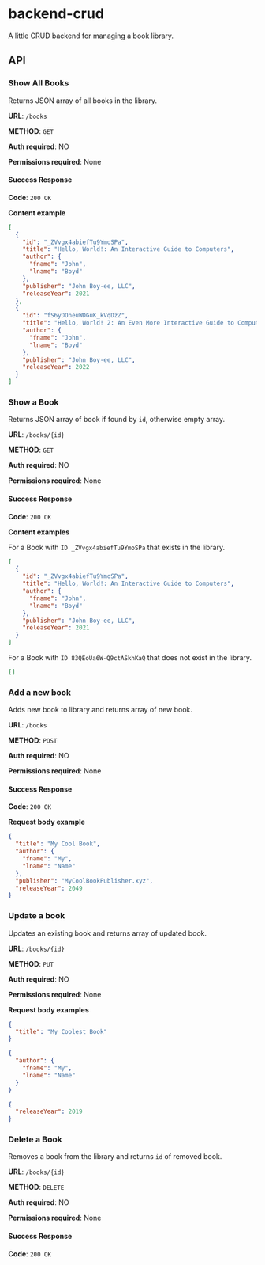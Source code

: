 # backend-crud

A little CRUD backend for managing a book library.

## API

### Show All Books

Returns JSON array of all books in the library.

**URL**: `/books`

**METHOD**: `GET`

**Auth required**: NO

**Permissions required**: None

#### Success Response

**Code**: `200 OK`

**Content example**

```json
[
  {
    "id": "_ZVvgx4abiefTu9YmoSPa",
    "title": "Hello, World!: An Interactive Guide to Computers",
    "author": {
      "fname": "John",
      "lname": "Boyd"
    },
    "publisher": "John Boy-ee, LLC",
    "releaseYear": 2021
  },
  {
    "id": "fS6yDOneuWDGuK_kVqDzZ",
    "title": "Hello, World! 2: An Even More Interactive Guide to Computers",
    "author": {
      "fname": "John",
      "lname": "Boyd"
    },
    "publisher": "John Boy-ee, LLC",
    "releaseYear": 2022
  }
]
```

### Show a Book

Returns JSON array of book if found by `id`, otherwise empty array.

**URL**: `/books/{id}`

**METHOD**: `GET`

**Auth required**: NO

**Permissions required**: None

#### Success Response

**Code**: `200 OK`

**Content examples**

For a Book with `ID _ZVvgx4abiefTu9YmoSPa` that exists in the library.

```json
[
  {
    "id": "_ZVvgx4abiefTu9YmoSPa",
    "title": "Hello, World!: An Interactive Guide to Computers",
    "author": {
      "fname": "John",
      "lname": "Boyd"
    },
    "publisher": "John Boy-ee, LLC",
    "releaseYear": 2021
  }
]
```

For a Book with `ID 83QEoUa6W-Q9ctASkhKaQ` that does not exist in the library.

```json
[]
```

### Add a new book

Adds new book to library and returns array of new book.

**URL**: `/books`

**METHOD**: `POST`

**Auth required**: NO

**Permissions required**: None

#### Success Response

**Code**: `200 OK`

**Request body example**

```json
{
  "title": "My Cool Book",
  "author": {
    "fname": "My",
    "lname": "Name"
  },
  "publisher": "MyCoolBookPublisher.xyz",
  "releaseYear": 2049
}
```

### Update a book

Updates an existing book and returns array of updated book.

**URL**: `/books/{id}`

**METHOD**: `PUT`

**Auth required**: NO

**Permissions required**: None

**Request body examples**

```json
{
  "title": "My Coolest Book"
}
```

```json
{
  "author": {
    "fname": "My",
    "lname": "Name"
  }
}
```

```json
{
  "releaseYear": 2019
}
```

### Delete a Book

Removes a book from the library and returns `id` of removed book.

**URL**: `/books/{id}`

**METHOD**: `DELETE`

**Auth required**: NO

**Permissions required**: None

#### Success Response

**Code**: `200 OK`
